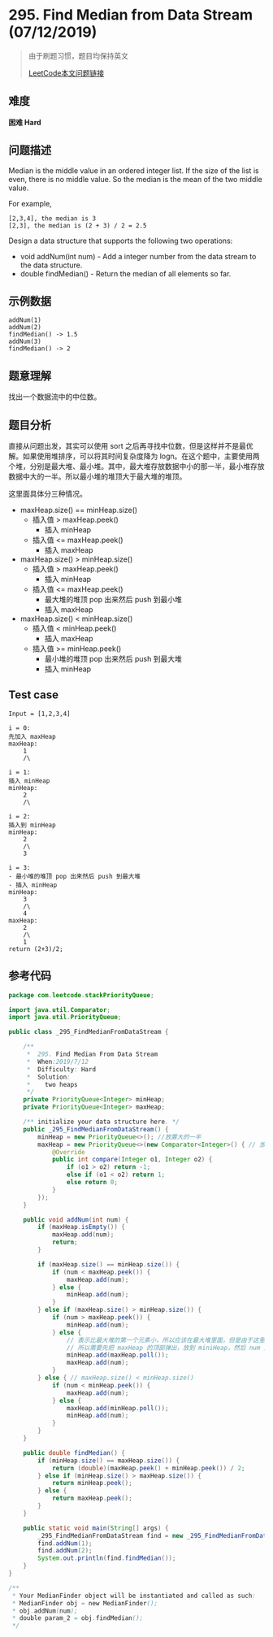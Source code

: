 # 295. Find Median from Data Stream (07/12/2019) 
> 由于刷题习惯，题目均保持英文
>
> [LeetCode本文问题链接](https://leetcode.com/problems/find-median-from-data-stream)

## 难度

**困难 Hard**

## 问题描述

Median is the middle value in an ordered integer list. If the size of the list is even, there is no middle value. So the median is the mean of the two middle value.</br>

For example,</br>

```
[2,3,4], the median is 3
[2,3], the median is (2 + 3) / 2 = 2.5
```

Design a data structure that supports the following two operations:

- void addNum(int num) - Add a integer number from the data stream to the data structure.
- double findMedian() - Return the median of all elements so far.

## 示例数据

```
addNum(1)
addNum(2)
findMedian() -> 1.5
addNum(3) 
findMedian() -> 2
```

## 题意理解

找出一个数据流中的中位数。

## 题目分析

直接从问题出发，其实可以使用 sort 之后再寻找中位数，但是这样并不是最优解。如果使用堆排序，可以将其时间复杂度降为 logn。在这个题中，主要使用两个堆，分别是最大堆、最小堆。其中，最大堆存放数据中小的那一半，最小堆存放数据中大的一半。所以最小堆的堆顶大于最大堆的堆顶。</br>

这里面具体分三种情况。

* maxHeap.size() == minHeap.size()
  * 插入值 > maxHeap.peek()
    * 插入 minHeap
  * 插入值 <= maxHeap.peek()
    * 插入 maxHeap
* maxHeap.size() > minHeap.size()
  * 插入值 > maxHeap.peek()
    * 插入 minHeap
  * 插入值 <= maxHeap.peek()
    * 最大堆的堆顶 pop 出来然后 push 到最小堆
    * 插入 maxHeap
* maxHeap.size() < minHeap.size()
  * 插入值 < minHeap.peek()
    * 插入 maxHeap
  * 插入值 >= minHeap.peek()
    * 最小堆的堆顶 pop 出来然后 push 到最大堆
    * 插入 minHeap

## Test case

```
Input = [1,2,3,4]

i = 0: 
先加入 maxHeap
maxHeap:
	1
	/\

i = 1:
插入 minHeap
minHeap:
	2
	/\

i = 2:
插入到 minHeap
minHeap:
	2
	/\
	3
	
i = 3:
- 最小堆的堆顶 pop 出来然后 push 到最大堆
- 插入 minHeap
minHeap:
	3
	/\
	4
maxHeap:
	2
	/\
	1
return (2+3)/2;
```

## 参考代码

```java
package com.leetcode.stackPriorityQueue;

import java.util.Comparator;
import java.util.PriorityQueue;

public class _295_FindMedianFromDataStream {

    /**
     *  295. Find Median From Data Stream
     *  When:2019/7/12
     *  Difficulty: Hard
     *  Solution:
     *    two heaps
     */
    private PriorityQueue<Integer> minHeap;
    private PriorityQueue<Integer> maxHeap;

    /** initialize your data structure here. */
    public _295_FindMedianFromDataStream() {
        minHeap = new PriorityQueue<>(); //放置大的一半
        maxHeap = new PriorityQueue<>(new Comparator<Integer>() { // 放置小的那一半
            @Override
            public int compare(Integer o1, Integer o2) {
                if (o1 > o2) return -1;
                else if (o1 < o2) return 1;
                else return 0;
            }
        });
    }

    public void addNum(int num) {
        if (maxHeap.isEmpty()) {
            maxHeap.add(num);
            return;
        }

        if (maxHeap.size() == minHeap.size()) {
            if (num < maxHeap.peek()) {
                maxHeap.add(num);
            } else {
                minHeap.add(num);
            }
        } else if (maxHeap.size() > minHeap.size()) {
            if (num > maxHeap.peek()) {
                minHeap.add(num);
            } else {
                // 表示比最大堆的第一个元素小，所以应该在最大堆里面，但是由于这里本身元素就比最小堆多
                // 所以需要先把 maxHeap 的顶部弹出，放到 miniHeap，然后 num 加入到 maxHeap
                minHeap.add(maxHeap.poll());
                maxHeap.add(num);
            }
        } else { // maxHeap.size() < minHeap.size()
            if (num < minHeap.peek()) {
                maxHeap.add(num);
            } else {
                maxHeap.add(minHeap.poll());
                minHeap.add(num);
            }
        }
    }

    public double findMedian() {
        if (minHeap.size() == maxHeap.size()) {
            return (double)(maxHeap.peek() + minHeap.peek()) / 2;
        } else if (minHeap.size() > maxHeap.size()) {
            return minHeap.peek();
        } else {
            return maxHeap.peek();
        }
    }

    public static void main(String[] args) {
        _295_FindMedianFromDataStream find = new _295_FindMedianFromDataStream();
        find.addNum(1);
        find.addNum(2);
        System.out.println(find.findMedian());
    }
}

/**
 * Your MedianFinder object will be instantiated and called as such:
 * MedianFinder obj = new MedianFinder();
 * obj.addNum(num);
 * double param_2 = obj.findMedian();
 */

```



